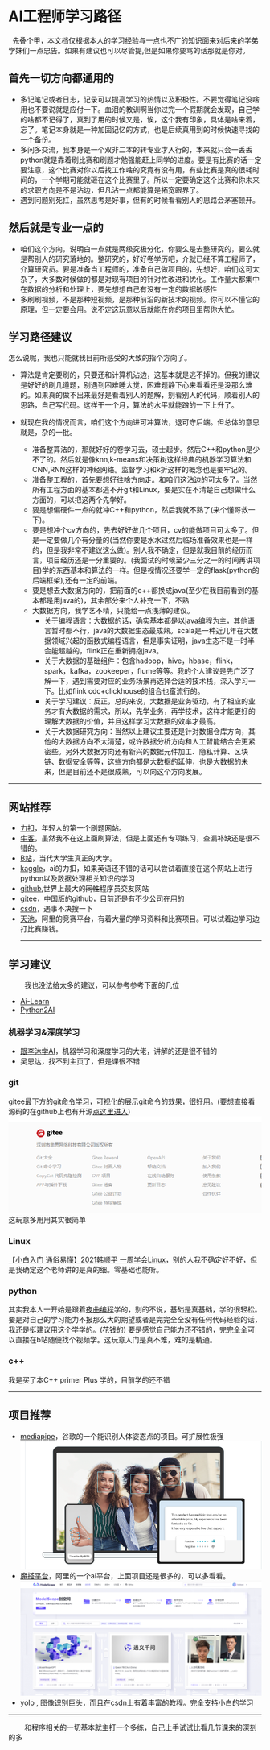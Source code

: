 # AI工程师学习路径
&nbsp; 先叠个甲，本文档仅根据本人的学习经验与一点也不广的知识面来对后来的学弟学妹们一点忠告。如果有建议也可以尽管提,但是如果你要骂的话那就是你对。
## 首先一切方向都通用的
* 多记笔记或者日志，记录可以提高学习的热情以及积极性。不要觉得笔记没啥用也不要说就是应付一下。~~血泪的教训啊~~当你过完一个假期就会发现，自己学的啥都不记得了，真到了用的时候又是，诶，这个我有印象，具体是啥来着，忘了。笔记本身就是一种加固记忆的方式，也是后续真用到的时候快速寻找的一个备份。
* 多问多交流，我本身是一个双非二本的转专业才入行的，本来就只会一丢丢python就是靠着刷比赛和刷题才勉强能赶上同学的进度。要是有比赛的话一定要注意，这个比赛对你以后找工作啥的究竟有没有用，有些比赛是真的很耗时间的，一个学期可能就砸在这个比赛里了。所以一定要确定这个比赛和你未来的求职方向是不是沾边，但凡沾一点都能算是拓宽眼界了。
* 遇到问题别死扛，虽然思考是好事，但有的时候看看别人的思路会茅塞顿开。
## 然后就是专业一点的
* 咱们这个方向，说明白一点就是两级究极分化，你要么是去整研究的，要么就是帮别人的研究落地的。整研究的，好好卷学历吧，介就已经不算工程师了，介算研究员。要是准备当工程师的，准备自己做项目的，先想好，咱们这可太杂了，大多数时候做的都是对现有项目的针对性改进和优化。工作量大都集中在数据的分析和处理上，要先想想自己有没有一定的数据敏感性
* 多刷刷视频，不是那种短视频，是那种前沿的新技术的视频。你可以不懂它的原理，但一定要会用。说不定这玩意以后就能在你的项目里帮你大忙。

## 学习路径建议
怎么说呢，我也只能就我目前所感受的大致的指个方向了。
* 算法是肯定要刷的，只要还和计算机沾边，这基本就是逃不掉的。但我的建议是好好的刷几道题，别遇到困难睡大觉，困难题静下心来看看还是没那么难的。如果真的做不出来最好是看着别人的题解，别看别人的代码，顺着别人的思路，自己写代码。这样干一个月，算法的水平就能蹭的一下上升了。

* 就现在我的情况而言，咱们这个方向进可冲算法，退可守后端。但总体的意思就是，杂的一批。
    * 准备整算法的，那就好好的卷学习去，硕士起步。然后C++和python是少不了的。然后就是像knn,k-means和决策树这样经典的机器学习算法和CNN,RNN这样的神经网络。监督学习和k折这样的概念也是要牢记的。
    * 准备整工程的，首先要想好往啥方向走。和咱们这沾边的可太多了。当然所有工程方面的基本都逃不开git和Linux，要是实在不清楚自己想做什么方面的，可以把这两个先学好。
    * 要是想偏硬件一点的就冲C++和python，然后我就不熟了(来个懂哥救一下)。
    * 要是想冲个cv方向的，先去好好做几个项目，cv的能做项目可太多了。但是一定要做几个有分量的(当然你要是水水过然后临场准备效果也是一样的，但是我非常不建议这么做)。别人我不确定，但是就我目前的经历而言，项目经历还是十分重要的。(我面试的时候至少三分之一的时间再讲项目)学的东西基本和算法的一样。但是视情况还要学一定的flask(python的后端框架),还有一定的前端。
    * 要是想去大数据方向的，把前面的c++都换成java(至少在我目前看到的基本都是用java的)，其余部分来个人补充一下，不熟
    * 大数据方向，我学艺不精，只能给一点浅薄的建议。
        * 关于编程语言：大数据的话，确实基本都是以java编程为主，其他语言暂时都不行，java的大数据生态最成熟。scala是一种近几年在大数据领域兴起的函数式编程语言，但是事实证明，java生态不是一时半会能超越的，flink正在重新拥抱java。
        * 关于大数据的基础组件：包含hadoop，hive，hbase，flink，spark，kafka，zookeeper，flume等等。我的个人建议是先广泛了解一下，遇到需要对应的业务场景再选择合适的技术栈，深入学习一下。比如flink cdc+clickhouse的组合也蛮流行的。
        * 关于学习建议：反正，总的来说，大数据是业务驱动，有了相应的业务才有大数据的需求，所以，先学业务，再学技术，这样才能更好的理解大数据的价值，并且这样学习大数据的效率才最高。
        * 关于大数据研究方向：当然以上建议主要还是针对数据仓库方向，其他的大数据方向不太清楚，或许数据分析方向和人工智能结合会更紧密些。另外大数据方向还有新兴的数据元件加工、隐私计算、区块链、数据安全等等，这些方向都是大数据的延伸，也是大数据的未来，但是目前还不是很成熟，可以向这个方向发展。

___
 ## 网站推荐
* [力扣](https://leetcode.cn/)，年轻人的第一个刷题网站。
* [牛客](https://www.nowcoder.com/)，虽然我不在这上面刷算法，但是上面还有专项练习，查漏补缺还是很不错的。
* [B站](https://www.bilibili.com/)，当代大学生真正的大学。
* [kaggle](https://www.kaggle.com/)，ai的力扣，如果英语还不错的话可以尝试着直接在这个网站上进行python以及数据处理相关知识的学习
* [github](https://github.com/),世界上最大的~~同性~~程序员交友网站
* [gitee](https://gitee.com/explore)，中国版的github，目前还是有不少公司在用的
* [csdn](https://www.csdn.net/)，遇事不决搜一下
* [天池](https://tianchi.aliyun.com/)，阿里的竞赛平台，有着大量的学习资料和比赛项目。可以试着边学习边打比赛赚钱。
  ___
## 学习建议
&emsp; &emsp;我也没法给太多的建议，可以参考参考下面的几位
- [Ai-Learn](https://github.com/tangyudi/Ai-Learn)
- [Python2AI](https://github.com/Microstrong0305/Python2AI)

### 机器学习&深度学习
* [跟李沐学AI](https://space.bilibili.com/1567748478?spm_id_from=333.337.0.0)，机器学习和深度学习的大佬，讲解的还是很不错的
* 吴恩达，找不到主页了，但是课很不错
  
### git
gitee最下方的[git命令学习](https://oschina.gitee.io/learn-git-branching/)，可视化的展示git命令的效果，很好用。(要想直接看源码的在github上也有开源[点这里进入](https://github.com/pcottle/learnGitBranching))
![Alt text](data/Readme/gitee.png)
这玩意多用用其实很简单

### Linux
[【小白入门 通俗易懂】2021韩顺平 一周学会Linux](https://www.bilibili.com/video/BV1Sv411r7vd/?spm_id_from=333.337.search-card.all.click&vd_source=3b0e33a626cf5e45835cac5d91093908)，别的人我不确定好不好，但是我确定这个老师讲的是真的细。零基础也能听。

### python
其实我本人一开始是跟着[夜曲编程](https://np.baicizhan.com/)学的，别的不说，基础是真基础，学的很轻松。要是对自己的学习能力不报那么大的期望或者是完完全全没有任何代码经验的话，我还是挺建议用这个学学的。(花钱的)
要是感觉自己能力还不错的，完完全全可以直接在b站随便找个视频学。这玩意入门是真不难，难的是精通。

### c++
我是买了本C++ primer Plus 学的，目前学的还不错
___
##  项目推荐
* [mediapipe](https://github.com/google/mediapipe)，谷歌的一个能识别人体姿态点的项目。可扩展性极强
 ![Alt text](data/Readme/mediapipe.png)
* [魔搭平台](https://modelscope.cn/my/overview)，阿里的一个ai平台，上面项目还是很多的，可以多看看。
![Alt text](data/Readme/modelscope.png)
* yolo , 图像识别巨头，而且在csdn上有着丰富的教程。完全支持小白的学习
____
&emsp; &emsp;和程序相关的一切基本就主打一个多练，自己上手试试比看几节课来的深刻的多